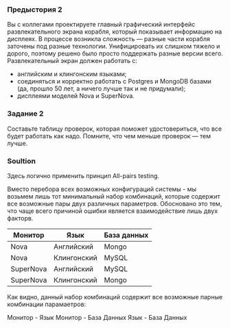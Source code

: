 ### Предыстория 2
Вы с коллегами проектируете главный графический интерфейс развлекательного экрана корабля, который показывает информацию на дисплеях. В процессе возникла сложность — разные части корабля заточены под разные технологии. Унифицировать их слишком тяжело и дорого, поэтому решено было просто поддержать разные версии всего.
Развлекательный экран должен работать с:
* английским и клингонским языками;
* соединяться и корректно работать с Postgres и MongoDB базами (да, прошло 50 лет, а ничего лучше так и не придумали);
* дисплеями моделей Nova и SuperNova.

### Задание 2
Составьте таблицу проверок, которая поможет удостовериться, что все будет работать как надо. Помните, что чем меньше проверок — тем лучше. 

### Soultion

Здесь логично применить принцип All-pairs testing.


Вместо перебора всех возможных конфигураций системы - мы возьмем лишь тот минимальный набор комбинаций, которые содержит
все возможные  пары двух различных параметров. Обосновано это тем, что чаще всего причиной ошибки является 
взаимодействие лишь двух факторв.


| Монитор | Язык | База данных |
| --- | --- | --- |
| Nova | Английский | Mongo | 
| Nova | Клингонский | MySQL |
| SuperNova | Английский | MySQL
| SuperNova | Клингонский | Mongo |


Как видно, данный набор комбинаций содержит все возможные парные комбинации парамаетров:

Монитор - Язык 
Монитор - База Данных
Язык - База Данных 
